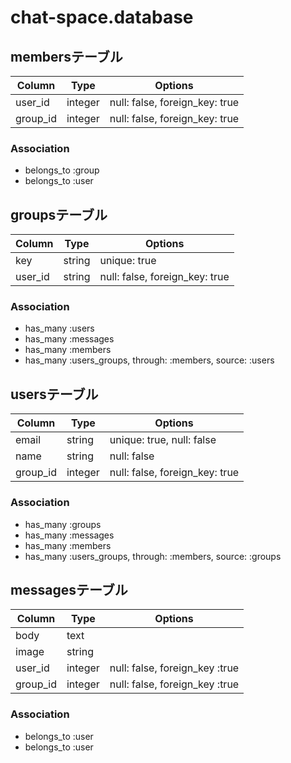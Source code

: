 
chat-space.database
===================

## membersテーブル

|Column|Type|Options|
|------|----|-------|
|user_id|integer|null: false, foreign_key: true|
|group_id|integer|null: false, foreign_key: true|

### Association
- belongs_to :group
- belongs_to :user


## groupsテーブル

|Column|Type|Options|
|------|----|-------|
|key|string|unique: true|
|user_id|string|null: false, foreign_key: true|

### Association

- has_many :users
- has_many :messages
- has_many :members
- has_many :users_groups, through: :members, source: :users


## usersテーブル

|Column|Type|Options|
|------|----|-------|
|email|string|unique: true, null: false|
|name|string|null: false|
|group_id|integer|null: false, foreign_key: true|

### Association

- has_many :groups
- has_many :messages
- has_many :members
- has_many :users_groups, through: :members, source: :groups


## messagesテーブル  

|Column|Type|Options|
|------|----|-------|
|body|text||
|image|string||
|user_id|integer|null: false, foreign_key :true|
|group_id|integer|null: false, foreign_key :true|


### Association

- belongs_to :user
- belongs_to :user



